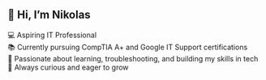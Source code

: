 ## 👋 Hi, I’m Nikolas<br>
💻 Aspiring IT Professional<br>
📚 Currently pursuing CompTIA A+ and Google IT Support certifications<br>
🚀 Passionate about learning, troubleshooting, and building my skills in tech<br>
🌟 Always curious and eager to grow
